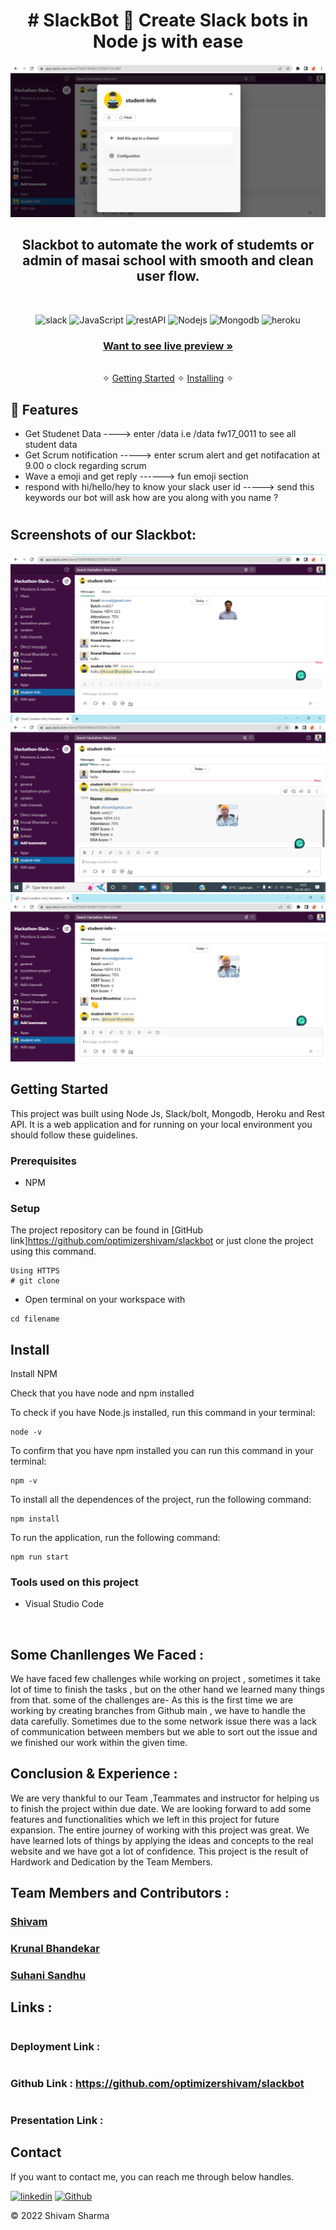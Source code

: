 
<h1 align="center">#  SlackBot 🤖 Create Slack bots in Node js with ease</h1> 

![Slackbot app cover](https://github.com/optimizershivam/slackbot/blob/master/assets/Screenshot%20(4230).png)


<h2 align="center">Slackbot to automate the work of studemts or admin of masai school with smooth and clean user flow.</h2>    

<br />
<p align="center">
  
   <img src="https://img.shields.io/badge/Slack-4A154B?style=for-the-badge&logo=slack&logoColor=white" alt ="slack"/>
   <img src="https://img.shields.io/badge/JavaScript-323330?style=for-the-badge&logo=javascript&logoColor=F7DF1E" alt ="JavaScript" />
   <img src="https://img.shields.io/badge/Rest_API-02303A?style=for-the-badge&logo=react-router&logoColor=white" alt ="restAPI"/>
   <img src="https://img.shields.io/badge/Node.js-43853D?style=for-the-badge&logo=node.js&logoColor=white" alt ="Nodejs"/>
   <img src="https://img.shields.io/badge/MongoDB-4EA94B?style=for-the-badge&logo=mongodb&logoColor=white" alt ="Mongodb"/>
   <img src="https://img.shields.io/badge/Heroku-430098?style=for-the-badge&logo=heroku&logoColor=white" alt ="heroku"/>

    

</p>





<h3 align="center"><a href="https://app.slack.com/client/T04074N4DJT/D041125L0BT"><strong>Want to see live preview »</strong></a></h3>

<p align="center"> 
    <br />&#10023;
    <a href="#Getting-Started">Getting Started</a> &#10023; <a href="#Install">Installing</a> &#10023;   
  </p>
  



## 🚀 Features
- Get Studenet Data ----> enter /data <your student code> i.e /data fw17_0011 to see all student data 
- Get Scrum notification   -----> enter scrum alert and get notifacation at 9.00 o  clock regarding scrum
- Wave a emoji and get reply  ------> fun emoji section 
- respond with hi/hello/hey to know your slack user id  -----> send this keywords our bot will ask how are you along with you name ?


# <h2>Screenshots of our Slackbot: </h2>
![DemoPage](https://github.com/optimizershivam/slackbot/blob/master/assets/Screenshot%20(4231).png)
![DemoPage](https://github.com/optimizershivam/slackbot/blob/master/assets/Screenshot%20(4232).png)
![Demopage](https://github.com/optimizershivam/slackbot/blob/master/assets/Screenshot%20(4233).png)



## Getting Started

This project was built using Node Js, Slack/bolt, Mongodb, Heroku and Rest API. It is a web application and for running on your local environment you should follow these guidelines.


### Prerequisites

- NPM 

### Setup


The project repository can be found in [GitHub link]https://github.com/optimizershivam/slackbot or just clone the project using this command. 


```
Using HTTPS
# git clone  
```

+ Open terminal on your workspace with

```
cd filename
```


## Install

Install NPM

Check that you have node and npm installed

To check if you have Node.js installed, run this command in your terminal:


```
node -v
```

To confirm that you have npm installed you can run this command in your terminal:


```
npm -v
```


To install all the dependences of the project, run the following command:


```
npm install
```


To run the application, run the following command:

```
npm run start
```


### Tools used on this project

- Visual Studio Code


<br/>



## Some Chanllenges We Faced :

We have faced few challenges while working on project , sometimes it take lot of time to finish the tasks , but on the other hand we learned many things from that. some of the challenges are-
As this is the first time we are working by creating branches from Github main , we have to handle the data carefully.
Sometimes due to the some network issue there was a lack of communication between members but we able to sort out the issue and we finished our work within the given time.

## Conclusion & Experience :
We are very thankful to our Team ,Teammates and instructor for helping us to finish the project within due date. We are looking forward to add some features and functionalities which we left in this project for future expansion.
The entire journey of working with this project was great. We have learned lots of things by applying the ideas and concepts to the real website and we have got a lot of confidence.
This project is the result of Hardwork and Dedication by the Team Members.

## Team Members and Contributors :

  ### <a href="https://www.linkedin.com/in/itsurshivam/">Shivam</a>
### <a href="https://www.linkedin.com/in/krunal-bhandekar/">Krunal Bhandekar</a>
### <a href="https://www.linkedin.com/in/itsurshivam/">Suhani Sandhu</a>



## Links :
# <h3>Deployment Link   :  </h3>
# <h3>Github Link       : https://github.com/optimizershivam/slackbot </h3>
# <h3>Presentation Link :  </h3>


## Contact

If you want to contact me, you can reach me through below handles.

[![linkedin](	https://img.shields.io/badge/LinkedIn-0077B5?style=for-the-badge&logo=linkedin&logoColor=white)](https://www.linkedin.com/in/itsurshivam/)
[![Github](https://img.shields.io/badge/GitHub-100000?style=for-the-badge&logo=github&logoColor=white)](https://github.com/optimizershivam/)

© 2022 Shivam Sharma






